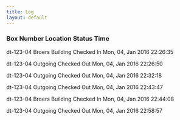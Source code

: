 ```yaml
---
title: Log
layout: default
---
```

<h3>Box Number	Location	Status		Time </h3>

dt-123-04	Broers Building 	Checked In	 Mon, 04, Jan 2016 22:26:35 

dt-123-04	Outgoing 	Checked Out	 Mon, 04, Jan 2016 22:26:50 

dt-123-04	Outgoing 	Checked Out	 Mon, 04, Jan 2016 22:32:18 

dt-123-04	Outgoing 	Checked Out	 Mon, 04, Jan 2016 22:43:47 

dt-123-04	Broers Building 	Checked In	 Mon, 04, Jan 2016 22:44:08 

dt-123-04	Outgoing 	Checked Out	 Mon, 04, Jan 2016 22:58:57 

